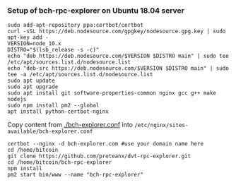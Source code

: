 ### Setup of bch-rpc-explorer on Ubuntu 18.04 server

    sudo add-apt-repository ppa:certbot/certbot
    curl -sSL https://deb.nodesource.com/gpgkey/nodesource.gpg.key | sudo apt-key add -
    VERSION=node_10.x
    DISTRO="$(lsb_release -s -c)"
    echo "deb https://deb.nodesource.com/$VERSION $DISTRO main" | sudo tee /etc/apt/sources.list.d/nodesource.list
    echo "deb-src https://deb.nodesource.com/$VERSION $DISTRO main" | sudo tee -a /etc/apt/sources.list.d/nodesource.list
    sudo apt update
    sudo apt upgrade
    sudo apt install git software-properties-common nginx gcc g++ make nodejs
    sudo npm install pm2 --global
    apt install python-certbot-nginx

Copy content from [./bch-explorer.conf](./bch-explorer.conf) into `/etc/nginx/sites-available/bch-explorer.conf`

    certbot --nginx -d bch-explorer.com #use your domain name here
    cd /home/bitcoin
    git clone https://github.com/proteanx/dvt-rpc-explorer.git
    cd /home/bitcoin/bch-rpc-explorer
    npm install
    pm2 start bin/www --name "bch-rpc-explorer"
